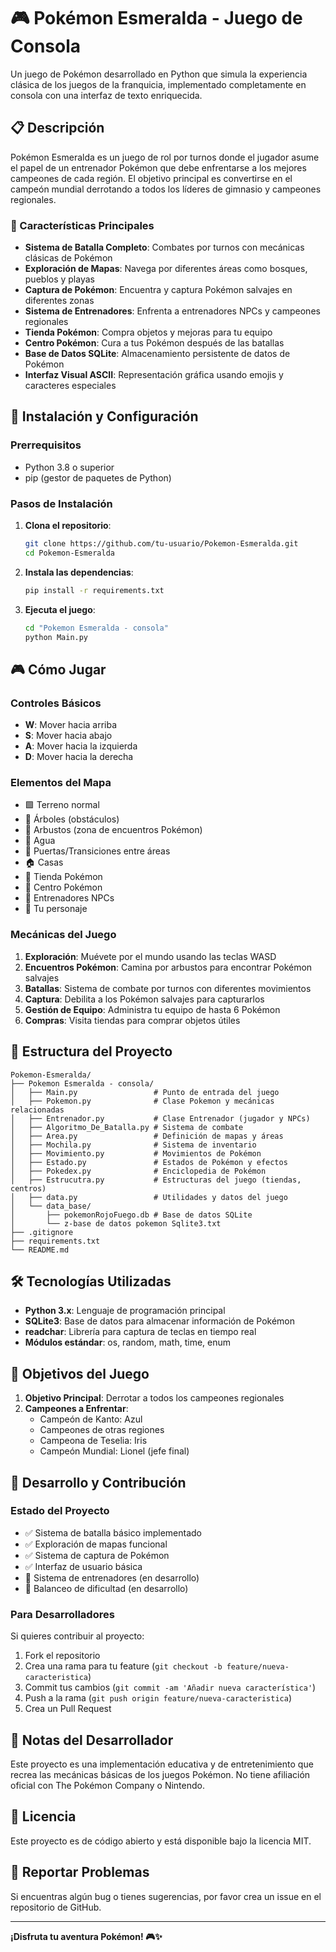 # 🎮 Pokémon Esmeralda - Juego de Consola

Un juego de Pokémon desarrollado en Python que simula la experiencia clásica de los juegos de la franquicia, implementado completamente en consola con una interfaz de texto enriquecida.

## 📋 Descripción

Pokémon Esmeralda es un juego de rol por turnos donde el jugador asume el papel de un entrenador Pokémon que debe enfrentarse a los mejores campeones de cada región. El objetivo principal es convertirse en el campeón mundial derrotando a todos los líderes de gimnasio y campeones regionales.

### 🎯 Características Principales

- **Sistema de Batalla Completo**: Combates por turnos con mecánicas clásicas de Pokémon
- **Exploración de Mapas**: Navega por diferentes áreas como bosques, pueblos y playas
- **Captura de Pokémon**: Encuentra y captura Pokémon salvajes en diferentes zonas
- **Sistema de Entrenadores**: Enfrenta a entrenadores NPCs y campeones regionales
- **Tienda Pokémon**: Compra objetos y mejoras para tu equipo
- **Centro Pokémon**: Cura a tus Pokémon después de las batallas
- **Base de Datos SQLite**: Almacenamiento persistente de datos de Pokémon
- **Interfaz Visual ASCII**: Representación gráfica usando emojis y caracteres especiales

## 🚀 Instalación y Configuración

### Prerrequisitos

- Python 3.8 o superior
- pip (gestor de paquetes de Python)

### Pasos de Instalación

1. **Clona el repositorio**:
   ```bash
   git clone https://github.com/tu-usuario/Pokemon-Esmeralda.git
   cd Pokemon-Esmeralda
   ```

2. **Instala las dependencias**:
   ```bash
   pip install -r requirements.txt
   ```

3. **Ejecuta el juego**:
   ```bash
   cd "Pokemon Esmeralda - consola"
   python Main.py
   ```

## 🎮 Cómo Jugar

### Controles Básicos
- **W**: Mover hacia arriba
- **S**: Mover hacia abajo  
- **A**: Mover hacia la izquierda
- **D**: Mover hacia la derecha

### Elementos del Mapa
- 🟩 Terreno normal
- 🌳 Árboles (obstáculos)
- 🌱 Arbustos (zona de encuentros Pokémon)
- 🌊 Agua
- 🚪 Puertas/Transiciones entre áreas
- 🏠 Casas
- 🏪 Tienda Pokémon
- 🏥 Centro Pokémon
- 🙎 Entrenadores NPCs
- 👤 Tu personaje

### Mecánicas del Juego

1. **Exploración**: Muévete por el mundo usando las teclas WASD
2. **Encuentros Pokémon**: Camina por arbustos para encontrar Pokémon salvajes
3. **Batallas**: Sistema de combate por turnos con diferentes movimientos
4. **Captura**: Debilita a los Pokémon salvajes para capturarlos
5. **Gestión de Equipo**: Administra tu equipo de hasta 6 Pokémon
6. **Compras**: Visita tiendas para comprar objetos útiles

## 📁 Estructura del Proyecto

```
Pokemon-Esmeralda/
├── Pokemon Esmeralda - consola/
│   ├── Main.py                 # Punto de entrada del juego
│   ├── Pokemon.py              # Clase Pokemon y mecánicas relacionadas
│   ├── Entrenador.py           # Clase Entrenador (jugador y NPCs)
│   ├── Algoritmo_De_Batalla.py # Sistema de combate
│   ├── Area.py                 # Definición de mapas y áreas
│   ├── Mochila.py              # Sistema de inventario
│   ├── Movimiento.py           # Movimientos de Pokémon
│   ├── Estado.py               # Estados de Pokémon y efectos
│   ├── Pokedex.py              # Enciclopedia de Pokémon
│   ├── Estrucutra.py           # Estructuras del juego (tiendas, centros)
│   ├── data.py                 # Utilidades y datos del juego
│   └── data_base/
│       ├── pokemonRojoFuego.db # Base de datos SQLite
│       └── z-base de datos pokemon Sqlite3.txt
├── .gitignore
├── requirements.txt
└── README.md
```

## 🛠️ Tecnologías Utilizadas

- **Python 3.x**: Lenguaje de programación principal
- **SQLite3**: Base de datos para almacenar información de Pokémon
- **readchar**: Librería para captura de teclas en tiempo real
- **Módulos estándar**: os, random, math, time, enum

## 🎯 Objetivos del Juego

1. **Objetivo Principal**: Derrotar a todos los campeones regionales
2. **Campeones a Enfrentar**:
   - Campeón de Kanto: Azul
   - Campeones de otras regiones
   - Campeona de Teselia: Iris
   - Campeón Mundial: Lionel (jefe final)

## 🔧 Desarrollo y Contribución

### Estado del Proyecto
- ✅ Sistema de batalla básico implementado
- ✅ Exploración de mapas funcional
- ✅ Sistema de captura de Pokémon
- ✅ Interfaz de usuario básica
- 🔄 Sistema de entrenadores (en desarrollo)
- 🔄 Balanceo de dificultad (en desarrollo)

### Para Desarrolladores

Si quieres contribuir al proyecto:

1. Fork el repositorio
2. Crea una rama para tu feature (`git checkout -b feature/nueva-caracteristica`)
3. Commit tus cambios (`git commit -am 'Añadir nueva característica'`)
4. Push a la rama (`git push origin feature/nueva-caracteristica`)
5. Crea un Pull Request

## 📝 Notas del Desarrollador

Este proyecto es una implementación educativa y de entretenimiento que recrea las mecánicas básicas de los juegos Pokémon. No tiene afiliación oficial con The Pokémon Company o Nintendo.

## 📄 Licencia

Este proyecto es de código abierto y está disponible bajo la licencia MIT.

## 🐛 Reportar Problemas

Si encuentras algún bug o tienes sugerencias, por favor crea un issue en el repositorio de GitHub.

---

**¡Disfruta tu aventura Pokémon! 🎮✨**
